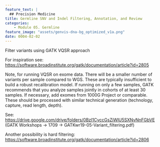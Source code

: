 ```yaml
---
feature_text: |
  ## Precision Medicine
title: Germline SNV and Indel Filtering, Annotation, and Review
categories:
    - Module 05. Germline
feature_image: "assets/genvis-dna-bg_optimized_v1a.png"
date: 0004-02-02
---
```


Filter variants using GATK VQSR approach

For inspiration see: https://software.broadinstitute.org/gatk/documentation/article?id=2805

Note, for running VQSR on exome data. There will be a smaller number of variants per sample compared to WGS. These are typically insufficient to build a robust recalibration model. If running on only a few samples, GATK recommends that you analyze samples jointly in cohorts of at least 30 samples. If necessary, add exomes from 1000G Project or comparable. These should be processed with similar technical generation (technology, capture, read length, depth). 

See: https://drive.google.com/drive/folders/0BzI1CyccGsZiWlU5SXNvNnFGbVE (GATK Workshops -> 1709 -> GATKwr19-05-Variant_filtering.pdf)

Another possibility is hard filtering: https://software.broadinstitute.org/gatk/documentation/article?id=2806



